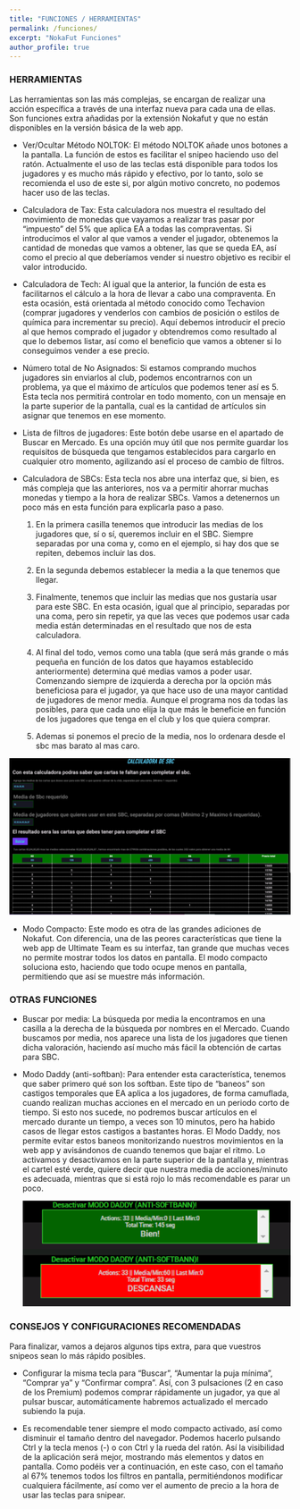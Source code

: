 ```yaml
---
title: "FUNCIONES / HERRAMIENTAS"
permalink: /funciones/
excerpt: "NokaFut Funciones"
author_profile: true
---
```


### HERRAMIENTAS

Las herramientas son las más complejas, se encargan de realizar una acción específica a través de una interfaz nueva para cada una de ellas. Son funciones extra añadidas por la extensión Nokafut y que no están disponibles en la versión básica de la web app.

  * Ver/Ocultar Método NOLTOK: El método NOLTOK añade unos botones a la pantalla. La función de estos es facilitar el snipeo haciendo uso del ratón. Actualmente el uso de las teclas está disponible para todos los jugadores y es mucho más rápido y efectivo, por lo tanto, solo se recomienda el uso de este si, por algún motivo concreto, no podemos hacer uso de las teclas.

  * Calculadora de Tax: Esta calculadora nos muestra el resultado del movimiento de monedas que vayamos a realizar tras pasar por “impuesto” del 5% que aplica EA a todas las compraventas. Si introducimos el valor al que vamos a vender el jugador, obtenemos la cantidad de monedas que vamos a obtener, las que se queda EA, así como el precio al que deberíamos vender si nuestro objetivo es recibir el valor introducido.

  * Calculadora de Tech: Al igual que la anterior, la función de esta es facilitarnos el cálculo a la hora de llevar a cabo una compraventa. En esta ocasión, está orientada al método conocido como Techavion (comprar jugadores y venderlos con cambios de posición o estilos de química para incrementar su precio). Aquí debemos introducir el precio al que hemos comprado el jugador y obtendremos como resultado al que lo debemos listar, así como el beneficio que vamos a obtener si lo conseguimos vender a ese precio.

  * Número total de No Asignados: Si estamos comprando muchos jugadores sin enviarlos al club, podemos encontrarnos con un problema, ya que el máximo de artículos que podemos tener así es 5. Esta tecla nos permitirá controlar en todo momento, con un mensaje en la parte superior de la pantalla, cual es la cantidad de artículos sin asignar que tenemos en ese momento.

  * Lista de filtros de jugadores: Este botón debe usarse en el apartado de Buscar en Mercado. Es una opción muy útil que nos permite guardar los requisitos de búsqueda que tengamos establecidos para cargarlo en cualquier otro momento, agilizando así el proceso de cambio de filtros.

  * Calculadora de SBCs: Esta tecla nos abre una interfaz que, si bien, es más compleja que las anteriores, nos va a permitir ahorrar muchas monedas y tiempo a la hora de realizar SBCs. Vamos a detenernos un poco más en esta función para explicarla paso a paso.

    1. En la primera casilla tenemos que introducir las medias de los jugadores que, sí o sí, queremos incluir en el SBC. Siempre separadas por una coma y, como en el ejemplo, si hay dos que se repiten, debemos incluir las dos.

    2. En la segunda debemos establecer la media a la que tenemos que llegar.

    3. Finalmente, tenemos que incluir las medias que nos gustaría usar para este SBC. En esta ocasión, igual que al principio, separadas por una coma, pero sin repetir, ya que las veces que podemos usar cada media están determinadas en el resultado que nos de esta calculadora.

    4. Al final del todo, vemos como una tabla (que será más grande o más pequeña en función de los datos que hayamos establecido anteriormente) determina qué medias vamos a poder usar. Comenzando siempre de izquierda a derecha por la opción más beneficiosa para el jugador, ya que hace uso de una mayor cantidad de jugadores de menor media. Aunque el programa nos da todas las posibles, para que cada uno elija la que más le beneficie en función de los jugadores que tenga en el club y los que quiera comprar.

    5. Ademas si ponemos el precio de la media, nos lo ordenara desde el sbc mas barato al mas caro.

  ![Calculadora SBCs](/images/calcusbc.png)


  * Modo Compacto: Este modo es otra de las grandes adiciones de Nokafut. Con diferencia, una de las peores características que tiene la web app de Ultimate Team es su interfaz, tan grande que muchas veces no permite mostrar todos los datos en pantalla. El modo compacto soluciona esto, haciendo que todo ocupe menos en pantalla, permitiendo que así se muestre más información.


### OTRAS FUNCIONES


  * Buscar por media: La búsqueda por media la encontramos en una casilla a la derecha de la búsqueda por nombres en el Mercado. Cuando buscamos por media, nos aparece una lista de los jugadores que tienen dicha valoración, haciendo así mucho más fácil la obtención de cartas para SBC.

  * Modo Daddy (anti-softban): Para entender esta característica, tenemos que saber primero qué son los softban. Este tipo de “baneos” son castigos temporales que EA aplica a los jugadores, de forma camuflada, cuando realizan muchas acciones en el mercado en un periodo corto de tiempo. Si esto nos sucede, no podremos buscar artículos en el mercado durante un tiempo, a veces son 10 minutos, pero ha habido casos de llegar estos castigos a bastantes horas. El Modo Daddy, nos permite evitar estos baneos monitorizando nuestros movimientos en la web app y avisándonos de cuando tenemos que bajar el ritmo. Lo activamos y desactivamos en la parte superior de la pantalla y, mientras el cartel esté verde, quiere decir que nuestra media de acciones/minuto es adecuada, mientras que si está rojo lo más recomendable es parar un poco.

      ![Modo Daddy](/images/dady.png)


### CONSEJOS Y CONFIGURACIONES RECOMENDADAS

Para finalizar, vamos a dejaros algunos tips extra, para que vuestros snipeos sean lo más rápido posibles.

  * Configurar la misma tecla para “Buscar”, “Aumentar la puja mínima”, “Comprar ya” y “Confirmar compra”. Así, con 3 pulsaciones (2 en caso de los Premium) podemos comprar rápidamente un jugador, ya que al pulsar buscar, automáticamente habremos actualizado el mercado subiendo la puja.

  * Es recomendable tener siempre el modo compacto activado, así como disminuir el tamaño dentro del navegador. Podemos hacerlo pulsando Ctrl y la tecla menos (-) o con Ctrl y la rueda del ratón. Así la visibilidad de la aplicación será mejor, mostrando más elementos y datos en pantalla. Como podéis ver a continuación, en este caso, con el tamaño al 67% tenemos todos los filtros en pantalla, permitiéndonos modificar cualquiera fácilmente, así como ver el aumento de precio a la hora de usar las teclas para snipear.
